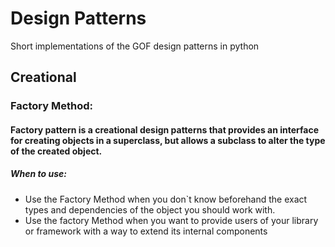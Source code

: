 # Design Patterns

Short implementations of the GOF design patterns in python

## Creational

### Factory Method:

#### Factory pattern is a creational design patterns that provides an interface for creating objects in a superclass,  but allows a subclass to alter the type of the created object.

##### When to use:

- Use the Factory Method when you don`t know beforehand the exact types and dependencies of the object you should work with.
- Use the factory Method when you want to provide users of your library or framework with a way to extend its internal components


